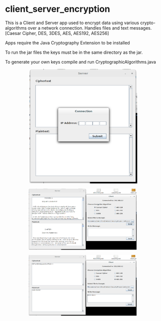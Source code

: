 # client_server_encryption
<p>This is a Client and Server app used to encrypt data using various crypto-algorithms
over a network connection. Handles files and text messages.
[Caesar Cipher, DES, 3DES, AES, AES192, AES256]</p>

<p>Apps require the Java Cryptography Extension to be installed</p>

<p>To run the jar files the keys must be in the same directory as the jar.</p>

<p>To generate your own keys compile and run CryptographicAlgorithms.java</p>

<p align="center">
  <img src="/img/Server_IP.png" width="350"/>
</p>
<p align="center">
  <img src="/img/Caesar_File.png" width="350"/>
</p>
<p align="center">
  <img src="/img/AES256_Text.png" width="350"/>
</p>

